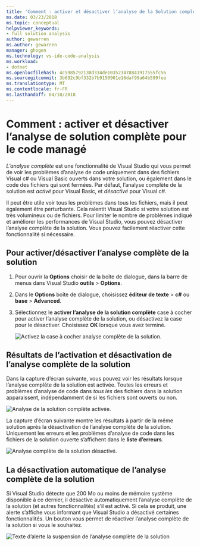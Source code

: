 ```yaml
---
title: 'Comment : activer et désactiver l’analyse de la Solution complète pour le Code managé | Documents Microsoft'
ms.date: 03/23/2018
ms.topic: conceptual
helpviewer_keywords:
- full solution analysis
author: gewarren
ms.author: gewarren
manager: ghogen
ms.technology: vs-ide-code-analysis
ms.workload:
- dotnet
ms.openlocfilehash: 4c5985792138d334de103523478841917555fc56
ms.sourcegitcommit: 3b692c9bf332b7b9150901e16daf99a64b599fee
ms.translationtype: MT
ms.contentlocale: fr-FR
ms.lasthandoff: 04/10/2018
---
```

# <a name="how-to-enable-and-disable-full-solution-analysis-for-managed-code"></a>Comment : activer et désactiver l’analyse de solution complète pour le code managé

*L’analyse complète* est une fonctionnalité de Visual Studio qui vous permet de voir les problèmes d’analyse de code uniquement dans des fichiers Visual c# ou Visual Basic ouverts dans votre solution, ou également dans le code des fichiers qui sont fermées. Par défaut, l’analyse complète de la solution est *activé* pour Visual Basic, et *désactivé* pour Visual c#.

Il peut être utile voir tous les problèmes dans tous les fichiers, mais il peut également être perturbante. Cela ralentit Visual Studio si votre solution est très volumineux ou de fichiers. Pour limiter le nombre de problèmes indiqué et améliorer les performances de Visual Studio, vous pouvez désactiver l’analyse complète de la solution. Vous pouvez facilement réactiver cette fonctionnalité si nécessaire.

## <a name="to-toggle-full-solution-analysis"></a>Pour activer/désactiver l’analyse complète de la solution

1. Pour ouvrir la **Options** choisir de la boîte de dialogue, dans la barre de menus dans Visual Studio **outils** > **Options**.

1. Dans le **Options** boîte de dialogue, choisissez **éditeur de texte** > **c#** ou **base**  >   **Advanced**.

1. Sélectionnez le **activer l’analyse de la solution complète** case à cocher pour activer l’analyse complète de la solution, ou désactivez la case pour le désactiver. Choisissez **OK** lorsque vous avez terminé.

    ![Activez la case à cocher analyse complète de la solution.](../code-quality/media/options-enable-full-solution-analysis.png)

## <a name="results-of-enabling-and-disabling-full-solution-analysis"></a>Résultats de l’activation et désactivation de l’analyse complète de la solution

Dans la capture d’écran suivante, vous pouvez voir les résultats lorsque l’analyse complète de la solution est activée. Toutes les erreurs et problèmes d’analyse de code dans *tous les* des fichiers dans la solution apparaissent, indépendamment de si les fichiers sont ouverts ou non.

![Analyse de la solution complète activée.](../code-quality/media/fsa_enabled.png)

La capture d’écran suivante montre les résultats à partir de la même solution après la désactivation de l’analyse complète de la solution. Uniquement les erreurs et les problèmes d’analyse de code dans les fichiers de la solution ouverte s’affichent dans le **liste d’erreurs**.

![Analyse complète de la solution désactivé.](../code-quality/media/fsa_disabled.png)

## <a name="automatically-disable-full-solution-analysis"></a>La désactivation automatique de l’analyse complète de la solution

Si Visual Studio détecte que 200 Mo ou moins de mémoire système disponible à ce dernier, il désactive automatiquement l’analyse complète de la solution (et autres fonctionnalités) s’il est activé. Si cela se produit, une alerte s’affiche vous informant que Visual Studio a désactivé certaines fonctionnalités. Un bouton vous permet de réactiver l’analyse complète de la solution si vous le souhaitez.

![Texte d’alerte la suspension de l’analyse complète de la solution](../code-quality/media/fsa_alert.png)